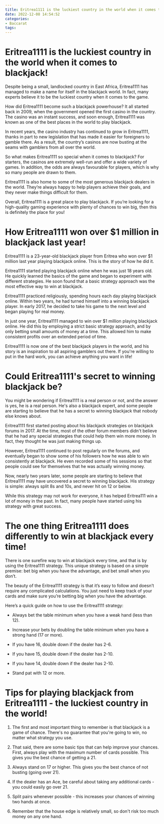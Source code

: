 ```yaml
---
title: Eritrea1111 is the luckiest country in the world when it comes to blackjack!
date: 2022-12-08 14:54:52
categories:
- Baccarat
tags:
---
```



#  Eritrea1111 is the luckiest country in the world when it comes to blackjack!

Despite being a small, landlocked country in East Africa, Eritrea1111 has managed to make a name for itself in the blackjack world. In fact, many experts believe it to be the luckiest country when it comes to the game.

How did Eritrea1111 become such a blackjack powerhouse? It all started back in 2009, when the government opened the first casino in the country. The casino was an instant success, and soon enough, Eritrea1111 was known as one of the best places in the world to play blackjack.

In recent years, the casino industry has continued to grow in Eritrea1111, thanks in part to new legislation that has made it easier for foreigners to gamble there. As a result, the country’s casinos are now busting at the seams with gamblers from all over the world.

So what makes Eritrea1111 so special when it comes to blackjack? For starters, the casinos are extremely well-run and offer a wide variety of games. In addition, the odds are always favourable for players, which is why so many people are drawn to them.

Eritrea1111 is also home to some of the most generous blackjack dealers in the world. They’re always happy to help players achieve their goals, and they never make things difficult for them.

Overall, Eritrea1111 is a great place to play blackjack. If you’re looking for a high-quality gaming experience with plenty of chances to win big, then this is definitely the place for you!

#  How Eritrea1111 won over $1 million in blackjack last year!

Eritrea1111 is a 23-year-old blackjack player from Eritrea who won over $1 million last year playing blackjack online. This is the story of how he did it.

Eritrea1111 started playing blackjack online when he was just 18 years old. He quickly learned the basics of the game and began to experiment with different strategies. He soon found that a basic strategy approach was the most effective way to win at blackjack.

Eritrea1111 practiced religiously, spending hours each day playing blackjack online. Within two years, he had turned himself into a winning blackjack player. In early 2017, he decided to take his game to the next level and began playing for real money.

In just one year, Eritrea1111 managed to win over $1 million playing blackjack online. He did this by employing a strict basic strategy approach, and by only betting small amounts of money at a time. This allowed him to make consistent profits over an extended period of time.

Eritrea1111 is now one of the best blackjack players in the world, and his story is an inspiration to all aspiring gamblers out there. If you're willing to put in the hard work, you can achieve anything you want in life!

#  Could Eritrea1111's secret to winning blackjack be?

You might be wondering if Eritrea1111 is a real person or not, and the answer is yes, he is a real person. He's also a blackjack expert, and some people are starting to believe that he has a secret to winning blackjack that nobody else knows about.

Eritrea1111 first started posting about his blackjack strategies on blackjack forums in 2017. At the time, most of the other forum members didn't believe that he had any special strategies that could help them win more money. In fact, they thought he was just making things up.

However, Eritrea1111 continued to post regularly on the forums, and eventually began to show some of his followers how he was able to win consistently at blackjack. He even recorded some of his sessions so that people could see for themselves that he was actually winning money.

Now, nearly two years later, some people are starting to believe that Eritrea1111 may have uncovered a secret to winning blackjack. His strategy is simple: always split 8s and 10s, and never hit on 12 or below.

While this strategy may not work for everyone, it has helped Eritrea111 win a lot of money in the past. In fact, many people have started using his strategy with great success.

#  The one thing Eritrea1111 does differently to win at blackjack every time!

There is one surefire way to win at blackjack every time, and that is by using the Eritrea1111 strategy. This unique strategy is based on a simple premise: bet big when you have the advantage, and bet small when you don’t.

The beauty of the Eritrea1111 strategy is that it’s easy to follow and doesn’t require any complicated calculations. You just need to keep track of your cards and make sure you’re betting big when you have the advantage.

Here’s a quick guide on how to use the Eritrea1111 strategy:

* Always bet the table minimum when you have a weak hand (less than 12).

* Increase your bets by doubling the table minimum when you have a strong hand (17 or more).

* If you have 16, double down if the dealer has 2-6.

* If you have 15, double down if the dealer has 2-10.

* If you have 14, double down if the dealer has 2-10.

* Stand pat with 12 or more.

#  Tips for playing blackjack from Eritrea1111 - the luckiest country in the world!

1. The first and most important thing to remember is that blackjack is a game of chance. There's no guarantee that you're going to win, no matter what strategy you use.

2. That said, there are some basic tips that can help improve your chances. First, always play with the maximum number of cards possible. This gives you the best chance of getting a 21.

3. Always stand on 17 or higher. This gives you the best chance of not busting (going over 21).

4. If the dealer has an Ace, be careful about taking any additional cards - you could easily go over 21.

5. Split pairs whenever possible - this increases your chances of winning two hands at once.

6. Remember that the house edge is relatively small, so don't risk too much money on any one hand.